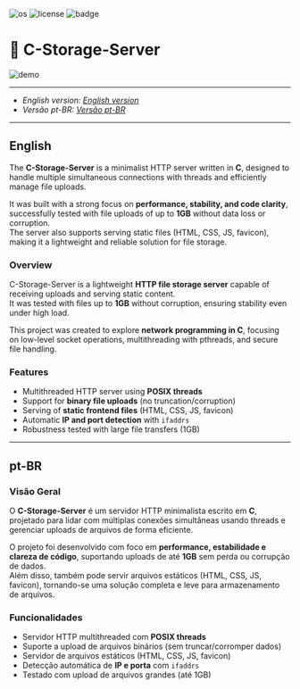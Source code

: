 ![os](https://camo.githubusercontent.com/e6d28433c0c1041770537fc7f5af3110f9d9cb0b8e8aded756769aebdba81135/68747470733a2f2f696d672e736869656c64732e696f2f62616467652f2d4c696e75782d677265793f6c6f676f3d6c696e7578)
![license](https://img.shields.io/badge/License-Unlicense-green)  ![badge](https://img.shields.io/badge/Lang-C-blue)

# 📁 C-Storage-Server  

![demo](www/demo.gif)


---

- *English version: [English version](#english)*  
- *Versão pt-BR: [Versão pt-BR](#pt-br)*  

---

## English  
The **C-Storage-Server** is a minimalist HTTP server written in **C**, designed to handle multiple simultaneous connections with threads and efficiently manage file uploads.  

It was built with a strong focus on **performance, stability, and code clarity**, successfully tested with file uploads of up to **1GB** without data loss or corruption.  
The server also supports serving static files (HTML, CSS, JS, favicon), making it a lightweight and reliable solution for file storage.  

### Overview  
C-Storage-Server is a lightweight **HTTP file storage server** capable of receiving uploads and serving static content.  
It was tested with files up to **1GB** without corruption, ensuring stability even under high load.  

This project was created to explore **network programming in C**, focusing on low-level socket operations, multithreading with pthreads, and secure file handling.  

### Features  
- Multithreaded HTTP server using **POSIX threads**  
- Support for **binary file uploads** (no truncation/corruption)  
- Serving of **static frontend files** (HTML, CSS, JS, favicon)  
- Automatic **IP and port detection** with `ifaddrs`  
- Robustness tested with large file transfers (1GB)  

---

## pt-BR  

### Visão Geral  
O **C-Storage-Server** é um servidor HTTP minimalista escrito em **C**, projetado para lidar com múltiplas conexões simultâneas usando threads e gerenciar uploads de arquivos de forma eficiente.  

O projeto foi desenvolvido com foco em **performance, estabilidade e clareza de código**, suportando uploads de até **1GB** sem perda ou corrupção de dados.  
Além disso, também pode servir arquivos estáticos (HTML, CSS, JS, favicon), tornando-se uma solução completa e leve para armazenamento de arquivos.  


### Funcionalidades  
- Servidor HTTP multithreaded com **POSIX threads**  
- Suporte a upload de arquivos binários (sem truncar/corromper dados)  
- Servidor de arquivos estáticos (HTML, CSS, JS, favicon)  
- Detecção automática de **IP e porta** com `ifaddrs`  
- Testado com upload de arquivos grandes (até 1GB)  
 
